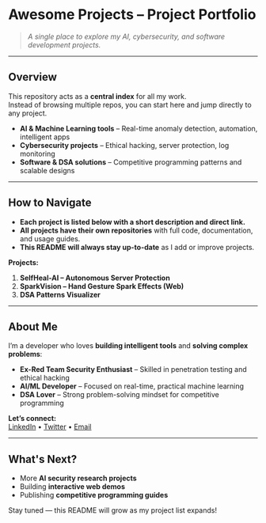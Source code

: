 # **Awesome Projects – Project Portfolio**  

> *A single place to explore my AI, cybersecurity, and software development projects.*  

---

## **Overview**  
This repository acts as a **central index** for all my work.  
Instead of browsing multiple repos, you can start here and jump directly to any project.  

- **AI & Machine Learning tools** – Real-time anomaly detection, automation, intelligent apps  
- **Cybersecurity projects** – Ethical hacking, server protection, log monitoring  
- **Software & DSA solutions** – Competitive programming patterns and scalable designs  

---

## **How to Navigate**  
- **Each project is listed below with a short description and direct link.**  
- **All projects have their own repositories** with full code, documentation, and usage guides.  
- **This README will always stay up-to-date** as I add or improve projects.  

**Projects:**  
1. **SelfHeal-AI – Autonomous Server Protection**  
2. **SparkVision – Hand Gesture Spark Effects (Web)**  
3. **DSA Patterns Visualizer**  

---

## **About Me**  
I’m a developer who loves **building intelligent tools** and **solving complex problems**:  
- **Ex-Red Team Security Enthusiast** – Skilled in penetration testing and ethical hacking  
- **AI/ML Developer** – Focused on real-time, practical machine learning  
- **DSA Lover** – Strong problem-solving mindset for competitive programming  


**Let’s connect:**  
[LinkedIn](https://www.linkedin.com/in/mohit-sharma-143271330) • [Twitter](https://x.com/Index_oss) • [Email](mailto:gxoyyyo@gmail.com)


---

## **What's Next?**  
- More **AI security research projects**  
- Building **interactive web demos**  
- Publishing **competitive programming guides**  

Stay tuned — this README will grow as my project list expands!
